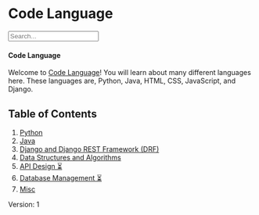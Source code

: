 # Code Language
<script src="https://cdnjs.cloudflare.com/ajax/libs/lunr.js/2.3.9/lunr.min.js"></script>

<div id="search-container">
            <input type="text" id="search-input" placeholder="Search...">
            <ul id="search-results"></ul>
        </div>

<script src="script.js"></script>

#### Code Language

Welcome to  [Code Language](https://wamccauley.github.io/)! You will learn about many different languages here. These languages are, Python, Java, HTML, CSS, JavaScript, and Django.

## Table of Contents

1. [Python](/python.md)
2. [Java](/java.md)
3. [Django and Django REST Framework (DRF)](/django.md)
4. [Data Structures and Algorithms](/dsa.md)
5. [API Design ⏳](/api-design.md)
6. [Database Management ⏳](/db-management.md)
7. [Misc](/misc.md)




Version: 1

